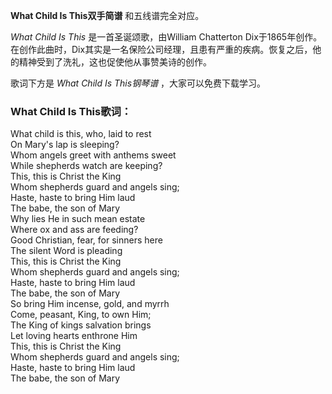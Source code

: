 

**What Child Is This双手简谱** 和五线谱完全对应。

_What Child Is This_ 是一首圣诞颂歌，由William Chatterton
Dix于1865年创作。在创作此曲时，Dix其实是一名保险公司经理，且患有严重的疾病。恢复之后，他的精神受到了洗礼，这也促使他从事赞美诗的创作。

歌词下方是 _What Child Is This钢琴谱_ ，大家可以免费下载学习。

### What Child Is This歌词：

What child is this, who, laid to rest  
On Mary's lap is sleeping?  
Whom angels greet with anthems sweet  
While shepherds watch are keeping?  
This, this is Christ the King  
Whom shepherds guard and angels sing;  
Haste, haste to bring Him laud  
The babe, the son of Mary  
Why lies He in such mean estate  
Where ox and ass are feeding?  
Good Christian, fear, for sinners here  
The silent Word is pleading  
This, this is Christ the King  
Whom shepherds guard and angels sing;  
Haste, haste to bring Him laud  
The babe, the son of Mary  
So bring Him incense, gold, and myrrh  
Come, peasant, King, to own Him;  
The King of kings salvation brings  
Let loving hearts enthrone Him  
This, this is Christ the King  
Whom shepherds guard and angels sing;  
Haste, haste to bring Him laud  
The babe, the son of Mary

